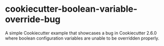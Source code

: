# cookiecutter-boolean-variable-override-bug
A simple Cookiecutter example that showcases a bug in Cookiecutter 2.6.0 where boolean configuration variables are unable to be overridden properly.

